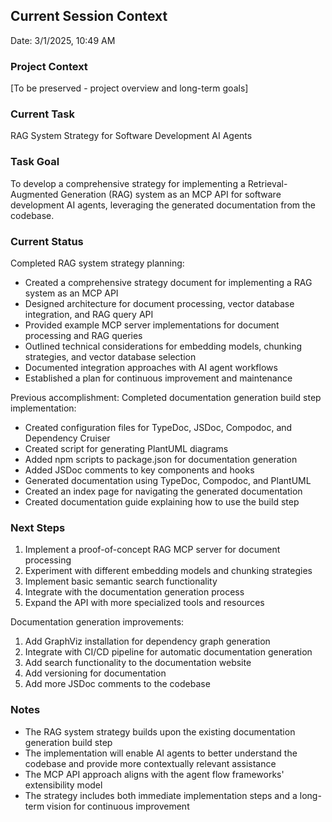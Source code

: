 ## Current Session Context

Date: 3/1/2025, 10:49 AM

### Project Context

[To be preserved - project overview and long-term goals]

### Current Task

RAG System Strategy for Software Development AI Agents

### Task Goal

To develop a comprehensive strategy for implementing a Retrieval-Augmented Generation (RAG) system as an MCP API for software development AI agents, leveraging the generated documentation from the codebase.

### Current Status

Completed RAG system strategy planning:

- Created a comprehensive strategy document for implementing a RAG system as an MCP API
- Designed architecture for document processing, vector database integration, and RAG query API
- Provided example MCP server implementations for document processing and RAG queries
- Outlined technical considerations for embedding models, chunking strategies, and vector database selection
- Documented integration approaches with AI agent workflows
- Established a plan for continuous improvement and maintenance

Previous accomplishment:
Completed documentation generation build step implementation:

- Created configuration files for TypeDoc, JSDoc, Compodoc, and Dependency Cruiser
- Created script for generating PlantUML diagrams
- Added npm scripts to package.json for documentation generation
- Added JSDoc comments to key components and hooks
- Generated documentation using TypeDoc, Compodoc, and PlantUML
- Created an index page for navigating the generated documentation
- Created documentation guide explaining how to use the build step

### Next Steps

1. Implement a proof-of-concept RAG MCP server for document processing
2. Experiment with different embedding models and chunking strategies
3. Implement basic semantic search functionality
4. Integrate with the documentation generation process
5. Expand the API with more specialized tools and resources

Documentation generation improvements:

1. Add GraphViz installation for dependency graph generation
2. Integrate with CI/CD pipeline for automatic documentation generation
3. Add search functionality to the documentation website
4. Add versioning for documentation
5. Add more JSDoc comments to the codebase

### Notes

- The RAG system strategy builds upon the existing documentation generation build step
- The implementation will enable AI agents to better understand the codebase and provide more contextually relevant assistance
- The MCP API approach aligns with the agent flow frameworks' extensibility model
- The strategy includes both immediate implementation steps and a long-term vision for continuous improvement
